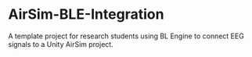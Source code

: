 # AirSim-BLE-Integration
A template project for research students using BL Engine to connect EEG signals to a Unity AirSim project.
